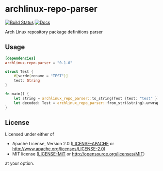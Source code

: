 # archlinux-repo-parser
[![Build Status](https://travis-ci.org/alesharik/archlinux-repo-rs.svg?branch=master)](https://travis-ci.com/github/alesharik/archlinux-repo-rs)
[![Docs](https://docs.rs/archlinux-repo-parser/badge.svg)](https://docs.rs/archlinux-repo-parser)

Arch Linux repository package definitions parser

## Usage
```toml
[dependencies]
archlinux-repo-parser = "0.1.0"
```

```rust
struct Test {
    #[serde(rename = "TEST")]
    test: String
}

fn main() {
    let string = archlinux_repo_parser::to_string(Test {test: "test" }).unwrap();
    let decoded: Test = archlinux_repo_parser::from_str(&string).unwrap();
}
```
## License

Licensed under either of

 * Apache License, Version 2.0
   ([LICENSE-APACHE](LICENSE-APACHE) or http://www.apache.org/licenses/LICENSE-2.0)
 * MIT license
   ([LICENSE-MIT](LICENSE-MIT) or http://opensource.org/licenses/MIT)

at your option.